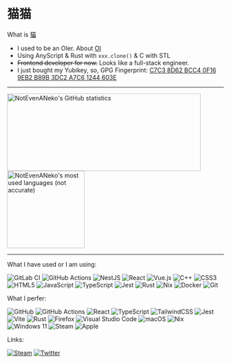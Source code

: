 # 猫猫

What is [猫](https://en.wikipedia.org/wiki/Cat)

- I used to be an OIer. About [OI](https://en.wikipedia.org/wiki/International_Olympiad_in_Informatics)
- Using AnyScript & Rust with `xxx.clone()` & C with STL
- ~~Frontend developer for now.~~ Looks like a full-stack engineer.
- I just bought my Yubikey, so, GPG Fingerprint: [C7C3 8D62 BCC4 0F16 9EB2  B89B 3DC2 A7C6 1244 603E](https://raw.githubusercontent.com/NotEvenANeko/NotEvenANeko/master/GPG_Key.asc)

---

<span>
  <picture>
    <source
      srcset="https://github-readme-stats.vercel.app/api?username=NotEvenANeko&show_icons=true&theme=dark"
      media="(prefers-color-scheme: dark)"
    />
    <source
      srcset="https://github-readme-stats.vercel.app/api?username=NotEvenANeko&show_icons=true"
      media="(prefers-color-scheme: light), (prefers-color-scheme: no-preference)"
    />
    <img
      src="https://github-readme-stats.vercel.app/api?username=NotEvenANeko&show_icons=true"
      height="180"
      width="450"
      align="center"
      alt="NotEvenANeko's GitHub statistics"
    />
  </picture>

  <picture>
    <source
      srcset="https://github-readme-stats.vercel.app/api/top-langs/?username=NotEvenANeko&layout=compact&theme=dark"
      media="(prefers-color-scheme: dark)"
    />
    <source
      srcset="https://github-readme-stats.vercel.app/api/top-langs/?username=NotEvenANeko&layout=compact"
      media="(prefers-color-scheme: light), (prefers-color-scheme: no-preference)"
    />
    <img
      src="https://github-readme-stats.vercel.app/api/top-langs/?username=NotEvenANeko&layout=compact"
      height="180"
      align="center"
      alt="NotEvenANeko's most used languages (not accurate)"
    />
  </picture>
</span>

---

What I have used or I am using:

![GitLab CI](https://img.shields.io/badge/gitlab%20ci-%23181717.svg?style=for-the-badge&logo=gitlab&logoColor=white)
![GitHub Actions](https://img.shields.io/badge/github%20actions-%232671E5.svg?style=for-the-badge&logo=githubactions&logoColor=white)
![NestJS](https://img.shields.io/badge/nestjs-%23E0234E.svg?style=for-the-badge&logo=nestjs&logoColor=white)
![React](https://img.shields.io/badge/react-%2320232a.svg?style=for-the-badge&logo=react&logoColor=%2361DAFB)
![Vue.js](https://img.shields.io/badge/vuejs-%2335495e.svg?style=for-the-badge&logo=vuedotjs&logoColor=%234FC08D)
![C++](https://img.shields.io/badge/c++-%2300599C.svg?style=for-the-badge&logo=c%2B%2B&logoColor=white)
![CSS3](https://img.shields.io/badge/css3-%231572B6.svg?style=for-the-badge&logo=css3&logoColor=white)
![HTML5](https://img.shields.io/badge/html5-%23E34F26.svg?style=for-the-badge&logo=html5&logoColor=white)
![JavaScript](https://img.shields.io/badge/javascript-%23323330.svg?style=for-the-badge&logo=javascript&logoColor=%23F7DF1E)
![TypeScript](https://img.shields.io/badge/typescript-%23007ACC.svg?style=for-the-badge&logo=typescript&logoColor=white)
![Jest](https://img.shields.io/badge/-jest-%23C21325?style=for-the-badge&logo=jest&logoColor=white)
![Rust](https://img.shields.io/badge/rust-%23000000.svg?style=for-the-badge&logo=rust&logoColor=white)
![Nix](https://img.shields.io/badge/NIX-5277C3.svg?style=for-the-badge&logo=NixOS&logoColor=white)
![Docker](https://img.shields.io/badge/docker-%230db7ed.svg?style=for-the-badge&logo=docker&logoColor=white)
![Git](https://img.shields.io/badge/git-%23F05033.svg?style=for-the-badge&logo=git&logoColor=white)

What I perfer:

![GitHub](https://img.shields.io/badge/github-%23121011.svg?style=for-the-badge&logo=github&logoColor=white)
![GitHub Actions](https://img.shields.io/badge/github%20actions-%232671E5.svg?style=for-the-badge&logo=githubactions&logoColor=white)
![React](https://img.shields.io/badge/react-%2320232a.svg?style=for-the-badge&logo=react&logoColor=%2361DAFB)
![TypeScript](https://img.shields.io/badge/typescript-%23007ACC.svg?style=for-the-badge&logo=typescript&logoColor=white)
![TailwindCSS](https://img.shields.io/badge/tailwindcss-%2338B2AC.svg?style=for-the-badge&logo=tailwind-css&logoColor=white)
![Jest](https://img.shields.io/badge/-jest-%23C21325?style=for-the-badge&logo=jest&logoColor=white)
![Vite](https://img.shields.io/badge/vite-%23646CFF.svg?style=for-the-badge&logo=vite&logoColor=white)
![Rust](https://img.shields.io/badge/rust-%23000000.svg?style=for-the-badge&logo=rust&logoColor=white)
![Firefox](https://img.shields.io/badge/Firefox-FF7139?style=for-the-badge&logo=Firefox-Browser&logoColor=white)
![Visual Studio Code](https://img.shields.io/badge/Visual%20Studio%20Code-0078d7.svg?style=for-the-badge&logo=visual-studio-code&logoColor=white)
![macOS](https://img.shields.io/badge/mac%20os-000000?style=for-the-badge&logo=macos&logoColor=F0F0F0)
![Nix](https://img.shields.io/badge/NIX%28package%20manager%29-5277C3.svg?style=for-the-badge&logo=NixOS&logoColor=white)
![Windows 11](https://img.shields.io/badge/Windows%2011%28gaming%29-%230079d5.svg?style=for-the-badge&logo=Windows%2011&logoColor=white)
![Steam](https://img.shields.io/badge/steam-%23000000.svg?style=for-the-badge&logo=steam&logoColor=white)
![Apple](https://img.shields.io/badge/Apple-%23000000.svg?style=for-the-badge&logo=apple&logoColor=white)

Links:

[![Steam](https://img.shields.io/badge/steam%20friend%20code%20302597348-%23000000.svg?style=for-the-badge&logo=steam&logoColor=white)](https://steamcommunity.com/id/NotEvenANeko/)
[![Twitter](https://img.shields.io/badge/Twitter%20notevenaneko-%231DA1F2.svg?style=for-the-badge&logo=Twitter&logoColor=white)](https://twitter.com/NotEvenANeko)
